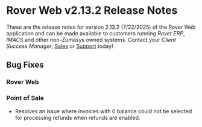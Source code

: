 # Rover Web v2.13.2 Release Notes

<badge text= "Version 2.13.2" vertical="middle" />

<PageHeader />

These are the release notes for version 2.13.2 (7/22/2025) of the Rover Web application and can be made available to customers running _Rover ERP_, _IMACS_ and other non-Zumasys owned systems. Contact your _Client Success Manager_, [Sales](mailto:sales@zumasys.com?subject=Rover%20Web%20v2.13.2) or [Support](mailto:help@zumasys.com?subject=Rover%20Web%20v2.13.2) today!

## Bug Fixes

### Rover Web

### Point of Sale

- Resolves an issue where invoices with 0 balance could not be selected for processing refunds when refunds are enabled.

<PageFooter />
